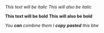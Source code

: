 *This text will be italic*
_This will also be italic_

**This text will be bold**
__This will also be bold__

_You **can** combine them_
_I __copy__ **pasted** this_ _btw_ 
